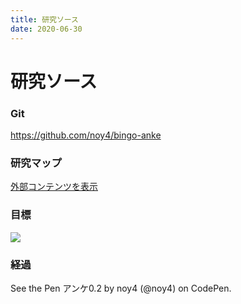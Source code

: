 ```yaml
---
title: 研究ソース
date: 2020-06-30
---
```


# 研究ソース

### Git

https://github.com/noy4/bingo-anke

### 研究マップ

[外部コンテンツを表示](https://www.mindmeister.com/maps/public_map_shell/1549130894/_?width=700&height=600&z=auto&t=CejqbEZ6L3)

### 目標

![](https://chankuwa.com/wp-content/uploads/2020/06/アンケ.gif)

### 経過

  See the Pen 
  アンケ0.2 by noy4 (@noy4)
  on CodePen.